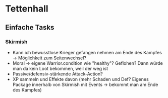 # Tettenhall

## Einfache Tasks

### Skirmish

* Kann ich bewusstlose Krieger gefangen nehmen am Ende des Kampfes -> Möglichkeit zum Seitenwechsel?
* Moral -> eigene Warrior.condition wie "healthy"? Geflohen? Dann würde man da kein Loot bekommen, weil der weg ist
* Passive/defensiv-stärkende Attack-Action?
* XP sammeln und Effekte davon (mehr Schaden und Def? Eigenes Package innerhalb von Skirmish mit Events -> bekommt man
  am Ende des Kampfes)